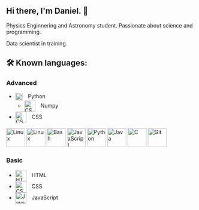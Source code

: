 ## Hi there, I'm Daniel. 👋

Physics Enginnering and Astronomy student.
Passionate about science and programming.

Data scientist in training.


## 🛠 Known languages:

### Advanced
<ul>
  <li>
    <img src="https://cdn.jsdelivr.net/gh/devicons/devicon/icons/python/python-original.svg" 
         alt="python" width="20" height="20" style="vertical-align: middle;"/>
    <span style="margin-left: 10px;">Python</span>
    <ul>
      <li>
        <img src="https://cdn.jsdelivr.net/gh/devicons/devicon/icons/numpy/numpy-original.svg" 
         alt="CSS" width="30" height="30" style="vertical-align: middle;"/>
      <span style="margin-left: 10px;">Numpy</span>
      </li>
    </ul>
  </li>
  <li>
    <img src="https://cdn.jsdelivr.net/gh/devicons/devicon/icons/css3/css3-original.svg" 
         alt="CSS" width="30" height="30" style="vertical-align: middle;"/>
    <span style="margin-left: 10px;">CSS</span>
  </li>
</ul>

<p align="left">
  <!-- Puedes cambiar los colores (color=xxxxxx) y tamaño (size=xx) -->
  <img src="https://cdn.jsdelivr.net/gh/devicons/devicon/icons/linux/linux-original.svg" alt="Linux" width="50" height="50" size=1/>
  <img src="https://cdn.jsdelivr.net/gh/devicons/devicon/icons/udea/udea-original.svg" alt="Linux" width="50" height="50" size=1/>
  <img src="https://cdn.jsdelivr.net/gh/devicons/devicon/icons/bash/bash-original.svg" alt="Bash" width="50" height="50"/>
  <img src="https://cdn.jsdelivr.net/gh/devicons/devicon/icons/javascript/javascript-original.svg" alt="JavaScript" width="50" height="50"/>
  <img src="https://cdn.jsdelivr.net/gh/devicons/devicon/icons/python/python-original.svg" alt="Python" width="50" height="50"/>
  <img src="https://cdn.jsdelivr.net/gh/devicons/devicon/icons/java/java-original.svg" alt="Java" width="50" height="50"/>
  <img src="https://cdn.jsdelivr.net/gh/devicons/devicon/icons/c/c-original.svg" alt="C" width="50" height="50"/>
  <img src="https://cdn.jsdelivr.net/gh/devicons/devicon/icons/git/git-original.svg" alt="Git" width="50" height="50"/>
</p>

### Basic


<ul>
  <li>
    <img src="https://cdn.jsdelivr.net/gh/devicons/devicon/icons/html5/html5-original.svg" 
         alt="HTML" width="30" height="30" style="vertical-align: middle;"/>
    <span style="margin-left: 10px;">HTML</span>
  </li>
  <li>
    <img src="https://cdn.jsdelivr.net/gh/devicons/devicon/icons/css3/css3-original.svg" 
         alt="CSS" width="30" height="30" style="vertical-align: middle;"/>
    <span style="margin-left: 10px;">CSS</span>
  </li>
  <li>
    <img src="https://cdn.jsdelivr.net/gh/devicons/devicon/icons/javascript/javascript-original.svg" 
         alt="JavaScript" width="30" height="30" style="vertical-align: middle;"/>
    <span style="margin-left: 10px;">JavaScript</span>
  </li>
</ul>

